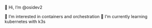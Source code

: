 👋 Hi, I’m @osidev2
 
👀 I’m interested in containers and orchestration
🌱 I’m currently learning kubernetes with k3s

